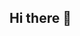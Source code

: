 ## Hi there 👋

<!--
**charan151203/charan151203** is a ✨ _special_ ✨ repository because its `README.md` (this file) appears on your GitHub profile.

Here are some ideas to get you started:
<hr>

- 🔭 I’m currently working on ...
- 🌱 I’m currently learning ...
- 👯 I’m looking to collaborate on ...
- 🤔 I’m looking for help with ...
- 💬 Ask me about ...
- 📫 How to reach me: ...
- 😄 Pronouns: ...
- ⚡ Fun fact: ...
-->
